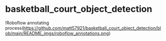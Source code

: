 # basketball_court_object_detection

!Roboflow annotating process(https://github.com/matt57921/basketball_court_object_detection/blob/main/README_imgs/roboflow_annotations.png)
